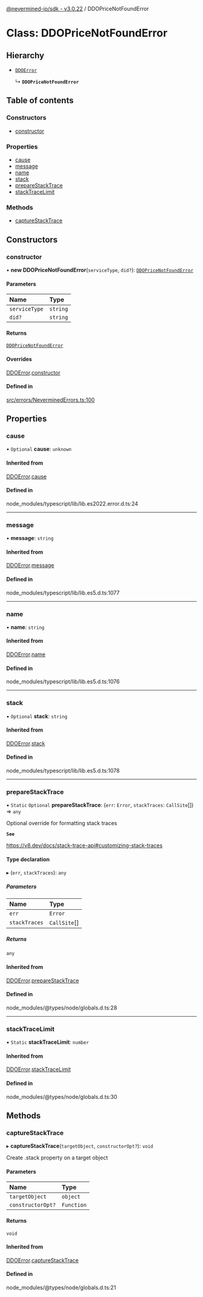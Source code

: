 [@nevermined-io/sdk - v3.0.22](../code-reference.md) / DDOPriceNotFoundError

# Class: DDOPriceNotFoundError

## Hierarchy

- [`DDOError`](DDOError.md)

  ↳ **`DDOPriceNotFoundError`**

## Table of contents

### Constructors

- [constructor](DDOPriceNotFoundError.md#constructor)

### Properties

- [cause](DDOPriceNotFoundError.md#cause)
- [message](DDOPriceNotFoundError.md#message)
- [name](DDOPriceNotFoundError.md#name)
- [stack](DDOPriceNotFoundError.md#stack)
- [prepareStackTrace](DDOPriceNotFoundError.md#preparestacktrace)
- [stackTraceLimit](DDOPriceNotFoundError.md#stacktracelimit)

### Methods

- [captureStackTrace](DDOPriceNotFoundError.md#capturestacktrace)

## Constructors

### constructor

• **new DDOPriceNotFoundError**(`serviceType`, `did?`): [`DDOPriceNotFoundError`](DDOPriceNotFoundError.md)

#### Parameters

| Name          | Type     |
| :------------ | :------- |
| `serviceType` | `string` |
| `did?`        | `string` |

#### Returns

[`DDOPriceNotFoundError`](DDOPriceNotFoundError.md)

#### Overrides

[DDOError](DDOError.md).[constructor](DDOError.md#constructor)

#### Defined in

[src/errors/NeverminedErrors.ts:100](https://github.com/nevermined-io/sdk-js/blob/362ec9def8e214a7107b1963f195c6d6585b9876/src/errors/NeverminedErrors.ts#L100)

## Properties

### cause

• `Optional` **cause**: `unknown`

#### Inherited from

[DDOError](DDOError.md).[cause](DDOError.md#cause)

#### Defined in

node_modules/typescript/lib/lib.es2022.error.d.ts:24

---

### message

• **message**: `string`

#### Inherited from

[DDOError](DDOError.md).[message](DDOError.md#message)

#### Defined in

node_modules/typescript/lib/lib.es5.d.ts:1077

---

### name

• **name**: `string`

#### Inherited from

[DDOError](DDOError.md).[name](DDOError.md#name)

#### Defined in

node_modules/typescript/lib/lib.es5.d.ts:1076

---

### stack

• `Optional` **stack**: `string`

#### Inherited from

[DDOError](DDOError.md).[stack](DDOError.md#stack)

#### Defined in

node_modules/typescript/lib/lib.es5.d.ts:1078

---

### prepareStackTrace

▪ `Static` `Optional` **prepareStackTrace**: (`err`: `Error`, `stackTraces`: `CallSite`[]) => `any`

Optional override for formatting stack traces

**`See`**

https://v8.dev/docs/stack-trace-api#customizing-stack-traces

#### Type declaration

▸ (`err`, `stackTraces`): `any`

##### Parameters

| Name          | Type         |
| :------------ | :----------- |
| `err`         | `Error`      |
| `stackTraces` | `CallSite`[] |

##### Returns

`any`

#### Inherited from

[DDOError](DDOError.md).[prepareStackTrace](DDOError.md#preparestacktrace)

#### Defined in

node_modules/@types/node/globals.d.ts:28

---

### stackTraceLimit

▪ `Static` **stackTraceLimit**: `number`

#### Inherited from

[DDOError](DDOError.md).[stackTraceLimit](DDOError.md#stacktracelimit)

#### Defined in

node_modules/@types/node/globals.d.ts:30

## Methods

### captureStackTrace

▸ **captureStackTrace**(`targetObject`, `constructorOpt?`): `void`

Create .stack property on a target object

#### Parameters

| Name              | Type       |
| :---------------- | :--------- |
| `targetObject`    | `object`   |
| `constructorOpt?` | `Function` |

#### Returns

`void`

#### Inherited from

[DDOError](DDOError.md).[captureStackTrace](DDOError.md#capturestacktrace)

#### Defined in

node_modules/@types/node/globals.d.ts:21
